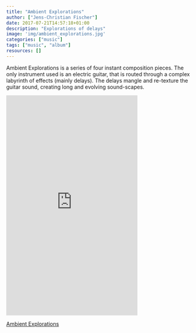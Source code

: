 ```yaml
---
title: "Ambient Explorations"
author: ["Jens-Christian Fischer"]
date: 2017-07-21T14:57:18+01:00
description: "Explorations of delays"
image: 'img/ambient_explorations.jpg'
categories: ["music"]
tags: ["music", "album"]
resources: []
---
```


Ambient Explorations is a series of four instant composition pieces. The only 
instrument used is an electric guitar, that is routed through a complex labyrinth
of effects (mainly delays). The delays mangle and re-texture the guitar sound, 
creating long and evolving sound-scapes.

<iframe style="border: 0; width: 350px; height: 588px;" src="https://bandcamp.com/EmbeddedPlayer/album=167827805/size=large/bgcol=ffffff/linkcol=0687f5/transparent=true/" seamless><a href="http://jens-christianfischer.bandcamp.com/album/ambient-exploration">Ambient • Exploration by Jens-Christian Fischer</a></iframe>

[Ambient Explorations](https://jens-christianfischer.bandcamp.com/album/ambient-exploration)
